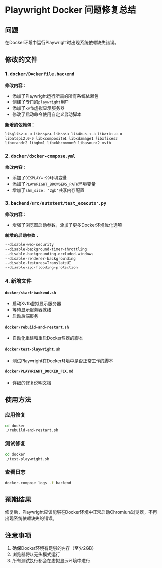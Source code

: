 # Playwright Docker 问题修复总结

## 问题
在Docker环境中运行Playwright时出现系统依赖缺失错误。

## 修改的文件

### 1. `docker/Dockerfile.backend`
**修改内容：**
- 添加了Playwright运行所需的所有系统依赖包
- 创建了专门的`playwright`用户
- 添加了`xvfb`虚拟显示服务器
- 修改了启动命令使用自定义启动脚本

**新增的依赖包：**
```bash
libglib2.0-0 libnspr4 libnss3 libdbus-1-3 libatk1.0-0 
libatspi2.0-0 libxcomposite1 libxdamage1 libxfixes3 
libxrandr2 libgbm1 libxkbcommon0 libasound2 xvfb
```

### 2. `docker/docker-compose.yml`
**修改内容：**
- 添加了`DISPLAY=:99`环境变量
- 添加了`PLAYWRIGHT_BROWSERS_PATH`环境变量
- 增加了`shm_size: '2gb'`共享内存配置

### 3. `backend/src/autotest/test_executor.py`
**修改内容：**
- 增强了浏览器启动参数，添加了更多Docker环境优化选项

**新增的启动参数：**
```bash
--disable-web-security
--disable-background-timer-throttling
--disable-backgrounding-occluded-windows
--disable-renderer-backgrounding
--disable-features=TranslateUI
--disable-ipc-flooding-protection
```

### 4. 新增文件

#### `docker/start-backend.sh`
- 启动Xvfb虚拟显示服务器
- 等待显示服务器就绪
- 启动后端服务

#### `docker/rebuild-and-restart.sh`
- 自动化重建和重启Docker容器的脚本

#### `docker/test-playwright.sh`
- 测试Playwright在Docker环境中是否正常工作的脚本

#### `docker/PLAYWRIGHT_DOCKER_FIX.md`
- 详细的修复说明文档

## 使用方法

### 应用修复
```bash
cd docker
./rebuild-and-restart.sh
```

### 测试修复
```bash
cd docker
./test-playwright.sh
```

### 查看日志
```bash
docker-compose logs -f backend
```

## 预期结果
修复后，Playwright应该能够在Docker环境中正常启动Chromium浏览器，不再出现系统依赖缺失的错误。

## 注意事项
1. 确保Docker环境有足够的内存（至少2GB）
2. 浏览器将以无头模式运行
3. 所有测试执行都会在虚拟显示环境中进行 
